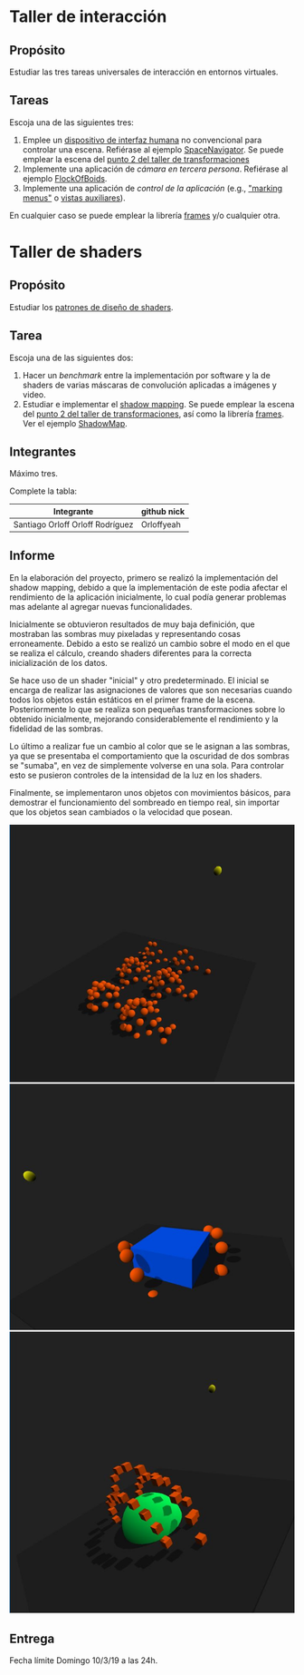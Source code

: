 # Taller de interacción

## Propósito

Estudiar las tres tareas universales de interacción en entornos virtuales.

## Tareas

Escoja una de las siguientes tres:

1. Emplee un [dispositivo de interfaz humana](https://en.wikipedia.org/wiki/Human_interface_device) no convencional para controlar una escena. Refiérase al ejemplo [SpaceNavigator](https://github.com/VisualComputing/frames/tree/master/examples/basics/SpaceNavigator). Se puede emplear la escena del [punto 2 del taller de transformaciones](https://github.com/VisualComputing/Transformations_ws)
2. Implemente una aplicación de _cámara en tercera persona_. Refiérase al ejemplo [FlockOfBoids](https://github.com/VisualComputing/frames/tree/master/examples/demos/FlockOfBoids).
3. Implemente una aplicación de _control de la aplicación_ (e.g., ["marking menus"](https://www.youtube.com/watch?v=twR_yxuHw24) o [vistas auxiliares](https://www.youtube.com/watch?v=Kr6-_NT_olo&feature=youtu.be&t=214)).

En cualquier caso se puede emplear la librería [frames](https://github.com/VisualComputing/frames) y/o cualquier otra.

# Taller de shaders

## Propósito

Estudiar los [patrones de diseño de shaders](http://visualcomputing.github.io/Shaders/#/4).

## Tarea

Escoja una de las siguientes dos:

1. Hacer un _benchmark_ entre la implementación por software y la de shaders de varias máscaras de convolución aplicadas a imágenes y video.
2. Estudiar e implementar el [shadow mapping](http://www.opengl-tutorial.org/intermediate-tutorials/tutorial-16-shadow-mapping/). Se puede emplear la escena del [punto 2 del taller de transformaciones](https://github.com/VisualComputing/Transformations_ws), así como la librería [frames](https://github.com/VisualComputing/frames). Ver el ejemplo [ShadowMap](https://github.com/VisualComputing/frames/tree/master/examples/demos/ShadowMap).

## Integrantes

Máximo tres.

Complete la tabla:

| Integrante | github nick |
|------------|-------------|
| Santiago Orloff Orloff Rodríguez | Orloffyeah |

## Informe

En la elaboración del proyecto, primero se realizó la implementación del shadow mapping, debido a que la implementación de este podia afectar el rendimiento de la aplicación inicialmente, lo cual podía generar problemas mas adelante al agregar nuevas funcionalidades.

Inicialmente se obtuvieron resultados de muy baja definición, que mostraban las sombras muy pixeladas y representando cosas erroneamente. Debido a esto se realizó un cambio sobre el modo en el que se realiza el cálculo, creando shaders diferentes para la correcta inicialización de los datos.

Se hace uso de un shader "inicial" y otro predeterminado. El inicial se encarga de realizar las asignaciones de valores que son necesarias cuando todos los objetos están estáticos en el primer frame de la escena. Posteriormente lo que se realiza son pequeñas transformaciones sobre lo obtenido inicialmente, mejorando considerablemente el rendimiento y la fidelidad de las sombras.

Lo último a realizar fue un cambio al color que se le asignan a las sombras, ya que se presentaba el comportamiento que la oscuridad de dos sombras se "sumaba", en vez de simplemente volverse en una sola. Para controlar esto se pusieron controles de la intensidad de la luz en los shaders.

Finalmente, se implementaron unos objetos con movimientos básicos, para demostrar el funcionamiento del sombreado en tiempo real, sin importar que los objetos sean cambiados o la velocidad que posean.

![Scene 1](Images/1.JPG)
![Scene 2](Images/2.JPG)
![Scene 3](Images/3.JPG)

## Entrega

Fecha límite Domingo 10/3/19 a las 24h.